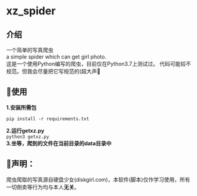 # xz_spider

## 介绍  

一个简单的写真爬虫   
a simple spider which can get girl photo.  
这是一个使用Python编写的爬虫，目前仅在Python3.7上测试过。
代码可能较不规范。但我会尽量把它写规范的(超大声🤗  
  
## 📖使用  

**1.安装所需包**  

 ```pip install -r requirements.txt```  

**2.运行getxz.py**  
 ```python3 getxz.py```  
**3.坐等，爬到的文件在当前目录的data目录中**

## 📢声明：  

爬虫爬取的写真源自硬盘少女(diskgirl.com)，本软件(脚本)仅作学习使用，所有一切倒卖等行为均与本人**无关**。
